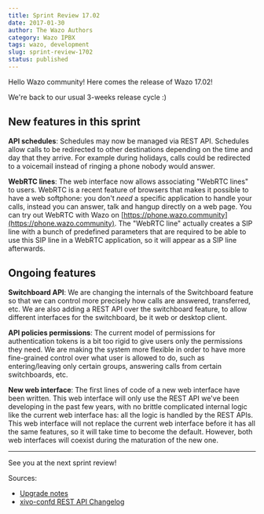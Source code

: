 ```yaml
---
title: Sprint Review 17.02
date: 2017-01-30
author: The Wazo Authors
category: Wazo IPBX
tags: wazo, development
slug: sprint-review-1702
status: published
---
```


Hello Wazo community! Here comes the release of Wazo 17.02!

We're back to our usual 3-weeks release cycle :)

New features in this sprint
---------------------------

**API schedules**: Schedules may now be managed via REST API. Schedules allow calls to be redirected to other destinations depending on the time and day that they arrive. For example during holidays, calls could be redirected to a voicemail instead of ringing a phone nobody would answer.

**WebRTC lines**: The web interface now allows associating "WebRTC lines" to users. WebRTC is a recent feature of browsers that makes it possible to have a web softphone: you don't _need_ a specific application to handle your calls, instead you can answer, talk and hangup directly on a web page. You can try out WebRTC with Wazo on [https://phone.wazo.community](https://phone.wazo.community). The "WebRTC line" actually creates a SIP line with a bunch of predefined parameters that are required to be able to use this SIP line in a WebRTC application, so it will appear as a SIP line afterwards.

Ongoing features
----------------

**Switchboard API**: We are changing the internals of the Switchboard feature so that we can control more precisely how calls are answered, transferred, etc. We are also adding a REST API over the switchboard feature, to allow different interfaces for the switchboard, be it web or desktop client.

**API policies permissions**: The current model of permissions for authentication tokens is a bit too rigid to give users only the permissions they need. We are making the system more flexible in order to have more fine-grained control over what user is allowed to do, such as entering/leaving only certain groups, answering calls from certain switchboards, etc.

**New web interface**: The first lines of code of a new web interface have been written. This web interface will only use the REST API we've been developing in the past few years, with no brittle complicated internal logic like the current web interface has: all the logic is handled by the REST APIs. This web interface will not replace the current web interface before it has all the same features, so it will take time to become the default. However, both web interfaces will coexist during the maturation of the new one.

---

See you at the next sprint review!

Sources:

* [Upgrade notes](http://wazo.readthedocs.io/en/wazo-17.02/upgrade/upgrade.html#upgrade-notes)
* [xivo-confd REST API Changelog](http://wazo.readthedocs.io/en/wazo-17.02/api_sdk/rest_api/confd/changelog.html)
